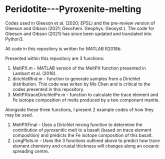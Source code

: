 # Peridotite---Pyroxenite-melting
Codes used in Gleeson et al. (2020; EPSL) and the pre-review version of Gleeson and Gibson (2021; Geochem. Geophys. Geosyst.). The code for Gleeson and Gibson (2021) has since been updated and translated into Python3.

All code in this repository is written for MATLAB R2018b.

Presented within this repository are 3 functions:
  1. MeltPX.m - MATLAB version of the MeltPX function presented in Lambart et al. (2016).
  2. dirichletRnd.m - function to generate samples from a Dirichlet distribution. This code was writen by Mo Chen and is critical to the codes presented in this repository.
  3. MeltPXtraceDirichletFe.m - function to calculate the trace element and Fe isotope composition of melts produced by a two component mantle.
  
Alongside these three functions, I present 2 example codes of how they may be used.
  1. MeltPXFinal - Uses a Dirichlet mixing function to determine the contribution of pyroxenitic melt to a basalt (based on trace element composition) and predicts the Fe isotope composition of this basalt.
  2. LongPlots.m - Uses the 3 functions outlined above to predict how trace element chemistry and crustal thickness will changes along an oceanic spreading centre.
